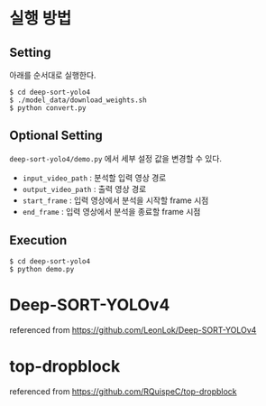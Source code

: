 # 실행 방법
## Setting
아래를 순서대로 실행한다.
```
$ cd deep-sort-yolo4
$ ./model_data/download_weights.sh
$ python convert.py
```

## Optional Setting
`deep-sort-yolo4/demo.py` 에서 세부 설정 값을 변경할 수 있다.
- `input_video_path` : 분석할 입력 영상 경로
- `output_video_path` : 출력 영상 경로
- `start_frame` : 입력 영상에서 분석을 시작할 frame 시점
- `end_frame` : 입력 영상에서 분석을 종료할 frame 시점

## Execution
```
$ cd deep-sort-yolo4
$ python demo.py
```

# Deep-SORT-YOLOv4
referenced from https://github.com/LeonLok/Deep-SORT-YOLOv4

# top-dropblock
referenced from https://github.com/RQuispeC/top-dropblock

